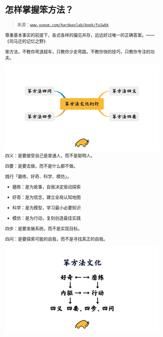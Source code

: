 # 怎样掌握笨方法？

> 来源：[`www.yuque.com/hardwaylab/book/fu1wbk`](https://www.yuque.com/hardwaylab/book/fu1wbk)

<ne-quote id="ueed687f5" data-lake-id="ueed687f5">

尊重基本事实的前提下，各式各样的偏见并存，远远好过唯一的正确答案。——《司马迁的记忆之野》</ne-quote> 

笨方法，不教你弯道超车，只教你少走弯路。不教你快的技巧，只教你专注的功夫。 

<ne-card data-card-name="image" data-card-type="inline" id="u9112b64f" data-event-boundary="card" class="ne-spacing-all">![image.png](img/f1f2a62e8bdd204c25f688e81e299c5f.png)  <ne-p id="79b003dcfa263fd3a8d5c0ad7c9d7177" data-lake-id="79b003dcfa263fd3a8d5c0ad7c9d7177">四义：是要接受自己是普通人，而不是聪明人。 

四要：是要去做，而不是什么都不做。 

践行「磨练、好奇、科学、模仿」。 

+   磨练：是为故事，自我决定驱动探索 

+   好奇：是为信念，建立全局认知地图 

+   科学：是为模型，学习最小必要知识 

+   模仿：是为行动，复刻创造最佳实践 

四步：是要发展系统，而不是实现目标。 

四问：是要探索可能的自我，而不是寻找真正的自我。 

<ne-card data-card-name="image" data-card-type="inline" id="ub04699d2" data-event-boundary="card" class="ne-spacing-all">![image.png](img/522ceafa27cc1a66ba7ffe4c2bdb0b1e.png)  <ne-h2 id="NL2xa" data-lake-id="NL2xa"><ne-heading-ext><ne-heading-anchor></ne-heading-anchor><ne-heading-fold></ne-heading-fold></ne-heading-ext> <ne-heading-content></ne-heading-content></ne-h2></ne-card></ne-card></ne-p>